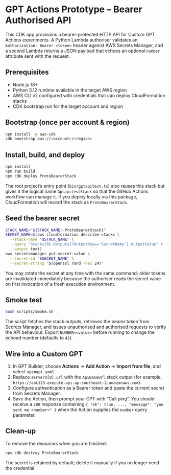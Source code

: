 # GPT Actions Prototype – Bearer Authorised API

This CDK app provisions a bearer-protected HTTP API for Custom GPT Actions experiments. A Python Lambda authoriser validates an `Authorization: Bearer <token>` header against AWS Secrets Manager, and a second Lambda returns a JSON payload that echoes an optional `number` attribute sent with the request.

## Prerequisites

- Node.js 18+
- Python 3.12 runtime available in the target AWS region
- AWS CLI v2 configured with credentials that can deploy CloudFormation stacks
- CDK bootstrap run for the target account and region

## Bootstrap (once per account & region)

```bash
npm install -g aws-cdk
cdk bootstrap aws://<account>/<region>
```

## Install, build, and deploy

```bash
npm install
npm run build
npx cdk deploy ProtoBearerStack
```

The root project’s entry point (`bin/gptapitest.ts`) also reuses this stack but gives it the logical name `GptapitestStack` so that the GitHub Actions workflow can manage it. If you deploy locally via this package, CloudFormation will record the stack as `ProtoBearerStack`.

## Seed the bearer secret

```bash
STACK_NAME="${STACK_NAME:-ProtoBearerStack}"
SECRET_NAME=$(aws cloudformation describe-stacks \
  --stack-name "$STACK_NAME" \
  --query "Stacks[0].Outputs[?OutputKey=='SecretName'].OutputValue" \
  --output text)
aws secretsmanager put-secret-value \
  --secret-id "$SECRET_NAME" \
  --secret-string "$(openssl rand -hex 24)"
```

You may rotate the secret at any time with the same command; older tokens are invalidated immediately because the authoriser reads the secret value on first invocation of a fresh execution environment.

## Smoke test

```bash
bash scripts/smoke.sh
```

The script fetches the stack outputs, retrieves the bearer token from Secrets Manager, and issues unauthorised and authorised requests to verify the API behaviour. Export `NUMBER=<value>` before running to change the echoed number (defaults to `42`).

## Wire into a Custom GPT

1. In GPT Builder, choose **Actions** → **Add Action** → **Import from file**, and select `openapi.yaml`.
2. Replace `servers[0].url` with the `ApiBaseUrl` stack output (for example, `https://abc123.execute-api.ap-southeast-2.amazonaws.com`).
3. Configure authentication as a Bearer token and paste the current secret from Secrets Manager.
4. Save the Action, then prompt your GPT with “Call ping”. You should receive a `200` response containing `{ "ok": true, ..., "message": "you sent me <number>" }` when the Action supplies the `number` query parameter.

## Clean-up

To remove the resources when you are finished:

```bash
npx cdk destroy ProtoBearerStack
```

The secret is retained by default; delete it manually if you no longer need the credential.
